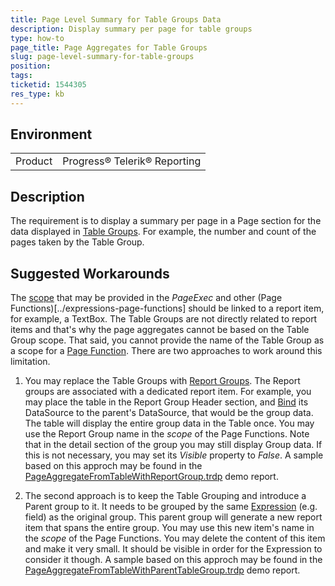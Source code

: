 ```yaml
---
title: Page Level Summary for Table Groups Data
description: Display summary per page for table groups
type: how-to
page_title: Page Aggregates for Table Groups
slug: page-level-summary-for-table-groups
position: 
tags: 
ticketid: 1544305
res_type: kb
---
```


## Environment
<table>
	<tbody>
		<tr>
			<td>Product</td>
			<td>Progress® Telerik® Reporting</td>
		</tr>
	</tbody>
</table>


## Description
The requirement is to display a summary per page in a Page section for the data displayed in [Table Groups](../data-items-how-to-add-groups-to-table-item-and-crosstab-item). 
For example, the number and count of the pages taken by the Table Group.

## Suggested Workarounds
The [scope](../expressions-scope) that may be provided in the _PageExec_ and other (Page Functions)[../expressions-page-functions] should be linked to a report item, 
for example, a TextBox. The Table Groups are not directly related to report items and that's why the page aggregates cannot be based on the Table Group scope. That said, you 
cannot provide the name of the Table Group as a scope for a [Page Function](../expressions-page-functions).
There are two approaches to work around this limitation.

1. You may replace the Table Groups with [Report Groups](../data-items-how-to-add-groups-to-report-item). The Report groups are associated with a dedicated report item. 
For example, you may place the table in the Report Group Header section, and [Bind](../expressions-bindings) its DataSource to the parent's DataSource, that would be 
the group data. The table will display the entire group data in the Table once. You may use the Report Group name in the _scope_ of the Page Functions.
Note that in the detail section of the group you may still display Group data. If this is not necessary, you may set its _Visible_ property to _False_. 
A sample based on this approch may be found in the [PageAggregateFromTableWithReportGroup.trdp](resources/PageAggregateFromTableWithReportGroup.trdp) demo report.

2. The second approach is to keep the Table Grouping and introduce a Parent group to it. It needs to be grouped by the same [Expression](../report-expressions) (e.g. field) 
as the original group. This parent group will generate a new report item that spans the entire group. You may use this new item's name in the _scope_ of the Page Functions. 
You may delete the content of this item and make it very small. It should be visible in order for the Expression to consider it though. A sample based on this approch may be 
found in the [PageAggregateFromTableWithParentTableGroup.trdp](resources/PageAggregateFromTableWithParentTableGroup.trdp) demo report.
